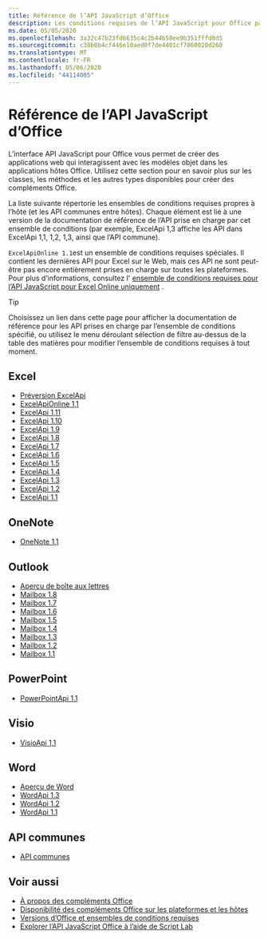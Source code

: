 ```yaml
---
title: Référence de l’API JavaScript d’Office
description: Les conditions requises de l’API JavaScript pour Office par hôte.
ms.date: 05/05/2020
ms.openlocfilehash: 3a32c47b23fd6635c4c2b44b58ee9b351fffd8d5
ms.sourcegitcommit: c38b0b4cf446e10aed0f7de4401cf7060020d260
ms.translationtype: MT
ms.contentlocale: fr-FR
ms.lasthandoff: 05/06/2020
ms.locfileid: "44114005"
---
```

# <a name="office-javascript-api-reference"></a>Référence de l’API JavaScript d’Office

L’interface API JavaScript pour Office vous permet de créer des applications web qui interagissent avec les modèles objet dans les applications hôtes Office. Utilisez cette section pour en savoir plus sur les classes, les méthodes et les autres types disponibles pour créer des compléments Office.

La liste suivante répertorie les ensembles de conditions requises propres à l’hôte (et les API communes entre hôtes). Chaque élément est lié à une version de la documentation de référence de l’API prise en charge par cet ensemble de conditions (par exemple, ExcelApi 1,3 affiche les API dans ExcelApi 1,1, 1,2, 1,3, ainsi que l’API commune).

`ExcelApiOnline 1.1`est un ensemble de conditions requises spéciales. Il contient les dernières API pour Excel sur le Web, mais ces API ne sont peut-être pas encore entièrement prises en charge sur toutes les plateformes. Pour plus d’informations, consultez l' [ensemble de conditions requises pour l’API JavaScript pour Excel Online uniquement](/office/dev/add-ins/reference/requirement-sets/excel-api-online-requirement-set) .

> [!TIP]
> Choisissez un lien dans cette page pour afficher la documentation de référence pour les API prises en charge par l’ensemble de conditions spécifié, ou utilisez le menu déroulant sélection de filtre au-dessus de la table des matières pour modifier l’ensemble de conditions requises à tout moment.

## <a name="excel"></a>Excel

- [Préversion ExcelApi](/javascript/api/excel?view=excel-js-preview)
- [ExcelApiOnline 1,1](/javascript/api/excel?view=excel-js-online)
- [ExcelApi 1,11](/javascript/api/excel?view=excel-js-1.11)
- [ExcelApi 1.10](/javascript/api/excel?view=excel-js-1.10)
- [ExcelApi 1.9](/javascript/api/excel?view=excel-js-1.9)
- [ExcelApi 1.8](/javascript/api/excel?view=excel-js-1.8)
- [ExcelApi 1.7](/javascript/api/excel?view=excel-js-1.7)
- [ExcelApi 1.6](/javascript/api/excel?view=excel-js-1.6)
- [ExcelApi 1.5](/javascript/api/excel?view=excel-js-1.5)
- [ExcelApi 1.4](/javascript/api/excel?view=excel-js-1.4)
- [ExcelApi 1.3](/javascript/api/excel?view=excel-js-1.3)
- [ExcelApi 1.2](/javascript/api/excel?view=excel-js-1.2)
- [ExcelApi 1.1](/javascript/api/excel?view=excel-js-1.1)

## <a name="onenote"></a>OneNote

- [OneNote 1,1](/javascript/api/onenote?view=onenote-js-1.1)

## <a name="outlook"></a>Outlook

- [Aperçu de boîte aux lettres](/javascript/api/outlook?view=outlook-js-preview)
- [Mailbox 1.8](/javascript/api/outlook?view=outlook-js-1.8)
- [Mailbox 1.7](/javascript/api/outlook?view=outlook-js-1.7)
- [Mailbox 1.6](/javascript/api/outlook?view=outlook-js-1.6)
- [Mailbox 1.5](/javascript/api/outlook?view=outlook-js-1.5)
- [Mailbox 1.4](/javascript/api/outlook?view=outlook-js-1.4)
- [Mailbox 1.3](/javascript/api/outlook?view=outlook-js-1.3)
- [Mailbox 1.2](/javascript/api/outlook?view=outlook-js-1.2)
- [Mailbox 1.1](/javascript/api/outlook?view=outlook-js-1.1)

## <a name="powerpoint"></a>PowerPoint

- [PowerPointApi 1.1](/javascript/api/powerpoint?view=powerpoint-js-1.1)

## <a name="visio"></a>Visio

- [VisioApi 1,1](/javascript/api/visio?view=visio-js-1.1)

## <a name="word"></a>Word

- [Aperçu de Word](/javascript/api/word?view=word-js-preview)
- [WordApi 1.3](/javascript/api/word?view=word-js-1.3)
- [WordApi 1.2](/javascript/api/word?view=word-js-1.2)
- [WordApi 1.1](/javascript/api/word?view=word-js-1.1)

## <a name="common-api"></a>API communes

- [API communes](/javascript/api/office?view=common-js)

## <a name="see-also"></a>Voir aussi

- [À propos des compléments Office](/office/dev/add-ins/overview)
- [Disponibilité des compléments Office sur les plateformes et les hôtes](/office/dev/add-ins/overview/office-add-in-availability)
- [Versions d’Office et ensembles de conditions requises](/office/dev/add-ins/develop/office-versions-and-requirement-sets)
- [Explorer l’API JavaScript Office à l’aide de Script Lab](/office/dev/add-ins/overview/explore-with-script-lab)
